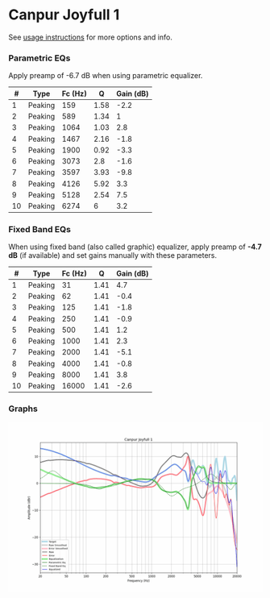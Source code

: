 # Canpur Joyfull 1
See [usage instructions](https://github.com/jaakkopasanen/AutoEq#usage) for more options and info.

### Parametric EQs
Apply preamp of -6.7 dB when using parametric equalizer.

|   # | Type    |   Fc (Hz) |    Q |   Gain (dB) |
|-----|---------|-----------|------|-------------|
|   1 | Peaking |       159 | 1.58 |        -2.2 |
|   2 | Peaking |       589 | 1.34 |         1   |
|   3 | Peaking |      1064 | 1.03 |         2.8 |
|   4 | Peaking |      1467 | 2.16 |        -1.8 |
|   5 | Peaking |      1900 | 0.92 |        -3.3 |
|   6 | Peaking |      3073 | 2.8  |        -1.6 |
|   7 | Peaking |      3597 | 3.93 |        -9.8 |
|   8 | Peaking |      4126 | 5.92 |         3.3 |
|   9 | Peaking |      5128 | 2.54 |         7.5 |
|  10 | Peaking |      6274 | 6    |         3.2 |

### Fixed Band EQs
When using fixed band (also called graphic) equalizer, apply preamp of **-4.7 dB** (if available) and set gains manually with these parameters.

|   # | Type    |   Fc (Hz) |    Q |   Gain (dB) |
|-----|---------|-----------|------|-------------|
|   1 | Peaking |        31 | 1.41 |         4.7 |
|   2 | Peaking |        62 | 1.41 |        -0.4 |
|   3 | Peaking |       125 | 1.41 |        -1.8 |
|   4 | Peaking |       250 | 1.41 |        -0.9 |
|   5 | Peaking |       500 | 1.41 |         1.2 |
|   6 | Peaking |      1000 | 1.41 |         2.3 |
|   7 | Peaking |      2000 | 1.41 |        -5.1 |
|   8 | Peaking |      4000 | 1.41 |        -0.8 |
|   9 | Peaking |      8000 | 1.41 |         3.8 |
|  10 | Peaking |     16000 | 1.41 |        -2.6 |

### Graphs
![](./Canpur%20Joyfull%201.png)

